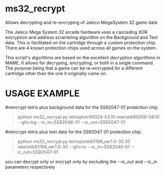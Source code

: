 # ms32_recrypt
Allows decrypting and re-encryping of Jaleco MegaSystem 32 game data

The Jaleco Mega System 32 arcade hardware uses a cascading XOR encryption and address scrambling algorithm on the Background and Text data. This is facilitated on the cartridge through a custom protection chip. There are 4 known protection chips used across all games on the system.

This script's algorithms are based on the excellent decryption algorithms in MAME. It allows for decryping, encrypting, or both in a single command. The purpose being that a game can be re-encrypted for a different cartridge other than the one it originally came on.

# USAGE EXAMPLE

#reincrypt tetris plus background data for the SS92047-01 protection chip  
> python ms32_recrypt.py tetrisp\mr95024-03.10 new\mb95008-09.10 --gfx=bg --ic_in=SS92046-01 --ic_out=SS92047-01

#reincrypt tetris plus text data for the SS92047-01 protection chip  
> python ms32_recrypt.py tetrisp\mb93166_ver1.0-30.30 new\mb93166_ver1.0-30 --gfx=tx --ic_in=SS92046-01 --ic_out=SS92047-01

you can decrypt only or encrypt only by excluding the --ic_out and --ic_in parameters respectively
